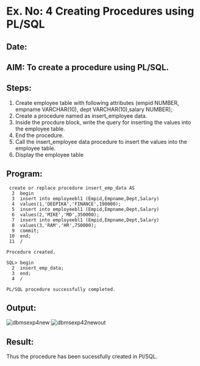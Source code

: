 # Ex. No: 4 Creating Procedures using PL/SQL
## Date:

## AIM: To create a procedure using PL/SQL.

## Steps:
1. Create employee table with following attributes (empid NUMBER, empname VARCHAR(10), dept VARCHAR(10),salary NUMBER);
2. Create a procedure named as insert_employee data.
3. Inside the procdure block, write the query for inserting the values into the employee table.
4. End the procedure.
5. Call the insert_employee data procedure to insert the values into the employee table.
6. Display the employee table

## Program:
```
 create or replace procedure insert_emp_data AS
  2  begin
  3  insert into employeebl1 (Empid,Empname,Dept,Salary)
  4  values(1,'DEEPIKA','FINANCE',190000);
  5  insert into employeebl1 (Empid,Empname,Dept,Salary)
  6  values(2,'MIKE','MD',350000);
  7  insert into employeebl1 (Empid,Empname,Dept,Salary)
  8  values(3,'RAM','HR',750000);
  9  commit;
 10  end;
 11  /

Procedure created.

SQL> begin
  2  insert_emp_data;
  3  end;
  4  /

PL/SQL procedure successfully completed.
```
## Output:
![dbmsexp4new](https://github.com/deepikasrinivasans/Ex-No-4-Creating-Procedures-using-PL-SQL/assets/119393935/fff493e7-968b-4903-9847-0b9aa28fb448)
![dbmsexp42newout](https://github.com/deepikasrinivasans/Ex-No-4-Creating-Procedures-using-PL-SQL/assets/119393935/024ddaff-6bca-4b23-8fec-5031699524bb)

## Result:
Thus the procedure has been sucessfully created in Pl/SQL.
